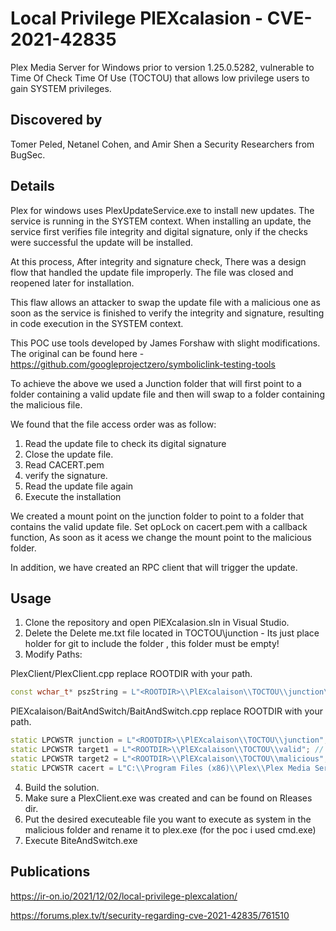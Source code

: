 # Local Privilege PlEXcalasion -  CVE-2021-42835

Plex Media Server for Windows prior to version 1.25.0.5282, vulnerable to Time Of Check Time Of Use (TOCTOU) that allows low privilege users to gain SYSTEM privileges. 

## Discovered by
Tomer Peled, Netanel Cohen, and Amir Shen a Security Researchers from BugSec.

## Details
Plex for windows uses PlexUpdateService.exe to install new updates. The service is running in the SYSTEM context. When installing an update, the service first verifies file integrity and digital signature, only if the checks were successful the update will be installed.

At this process, After integrity and signature check, There was a design flow that handled the update file improperly. The file was closed and reopened later for installation.

This flaw allows an attacker to swap the update file with a malicious one as soon as the service is finished to verify the integrity and signature, resulting in code execution in the SYSTEM context.
 

This POC use tools developed by James Forshaw with slight modifications. The original can be found here - https://github.com/googleprojectzero/symboliclink-testing-tools

To achieve the above we used a Junction folder that will first point to a folder containing a valid update file and then will swap to a folder containing the malicious file.

We found that the file access order was as follow:
1. Read the update file to check its digital signature
2. Close the update file.
3. Read CACERT.pem
4. verify the signature.
5. Read the update file again
6. Execute the installation

We created a mount point on the junction folder to point to a folder that contains the valid update file.
Set opLock on cacert.pem with a callback function, As soon as it acess we change the mount point to the malicious folder.

In addition, we have created an RPC client that will trigger the update.




## Usage

1. Clone the repository and open PlEXcalasion.sln in Visual Studio.
2. Delete the Delete me.txt file located in TOCTOU\\junction - Its just place holder for git to include the folder , this folder must be empty!
3. Modify Paths:

PlexClient/PlexClient.cpp replace ROOTDIR with your path.
```cpp
const wchar_t* pszString = L"<ROOTDIR>\\PlEXcalaison\\TOCTOU\\junction\\plex.exe"; // Path to the update file. 
```
PlEXcalaison/BaitAndSwitch/BaitAndSwitch.cpp replace ROOTDIR with your path.
```cpp
static LPCWSTR junction = L"<ROOTDIR>\\PlEXcalaison\\TOCTOU\\junction";  // Path to junction folder , MAKE SURE IT IS EMPTY !
static LPCWSTR target1 = L"<ROOTDIR>\\PlEXcalaison\\TOCTOU\\valid"; // Path to folder contains the valid update file.
static LPCWSTR target2 = L"<ROOTDIR>\\PlEXcalaison\\TOCTOU\\malicious"; // Path to folder contains the malicious file - MUST BE THE SAME NAME AS THE UPDATE FILE.
static LPCWSTR cacert = L"C:\\Program Files (x86)\\Plex\\Plex Media Server\\Resources\\cacert.pem"; // Path to cacert.pem - can be found in plex directory.
```

4. Build the solution.
5. Make sure a PlexClient.exe was created and can be found on Rleases dir.
6. Put the desired executeable file you want to execute as system in the malicious folder and rename it to plex.exe (for the poc i used cmd.exe)
7. Execute BiteAndSwitch.exe

## Publications
https://ir-on.io/2021/12/02/local-privilege-plexcalation/

https://forums.plex.tv/t/security-regarding-cve-2021-42835/761510


